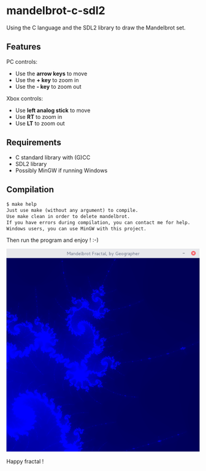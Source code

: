 # mandelbrot-c-sdl2

Using the C language and the SDL2 library to draw the Mandelbrot set.

## Features

PC controls:
* Use the **arrow keys** to move
* Use the **+ key** to zoom in
* Use the **- key** to zoom out

Xbox controls:

* Use **left analog stick** to move
* Use **RT** to zoom in
* Use **LT** to zoom out

## Requirements

* C standard library with (G)CC
* SDL2 library
* Possibly MinGW if running Windows

## Compilation

```
$ make help
Just use make (without any argument) to compile.
Use make clean in order to delete mandelbrot.
If you have errors during compilation, you can contact me for help.
Windows users, you can use MinGW with this project.
```

Then run the program and enjoy ! :-)

![screenshot](screenshot.png "This is beautiful...")

Happy fractal !

